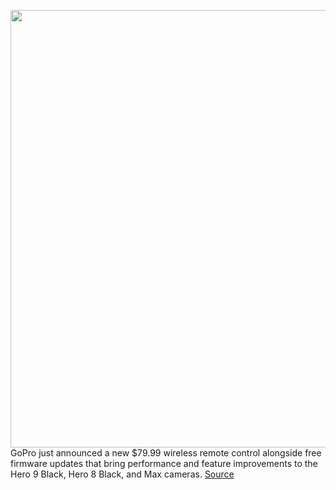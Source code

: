 <img src='https://cdn.vox-cdn.com/thumbor/xZDcH4pTrvnMWBKMy6qzlxPNBvg=/0x0:7680x7755/1200x800/filters:focal(3226x3264:4454x4492)/cdn.vox-cdn.com/uploads/chorus_image/image/68528428/The_Remote_Product_1.0.jpg' width='700px' /><br/>
GoPro just announced a new $79.99 wireless remote control alongside free firmware updates that bring performance and feature improvements to the Hero 9 Black, Hero 8 Black, and Max cameras.
<a href='https://www.theverge.com/2020/12/17/22180159/gopro-remote-firmware-1-5-faster-content-trasfer'> Source <a/>